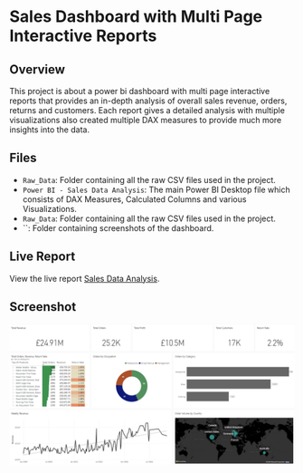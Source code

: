 # Sales Dashboard with Multi Page Interactive Reports

## Overview
This project is about a power bi dashboard with multi page interactive reports that provides an in-depth analysis of overall sales revenue, orders, returns and customers. Each report gives a detailed analysis with multiple visualizations also created multiple DAX measures to provide much more insights into the data.

## Files
- `Raw_Data`: Folder containing all the raw CSV files used in the project.
- `Power BI - Sales Data Analysis`: The main Power BI Desktop file which consists of DAX Measures, Calculated Columns and various Visualizations.
- `Raw_Data`: Folder containing all the raw CSV files used in the project.
- ``: Folder containing screenshots of the dashboard.

## Live Report
View the live report [Sales Data Analysis](https://bit.ly/4d7IyTH).

## Screenshot
[![Sales Analysis Dashboard](Sales-Data-Dashboard-Image/Sales-Data-PowerBI-Dashboard.png)](Sales-Data-Dashboard-Image/Sales-Data-PowerBI-Dashboard.png)

